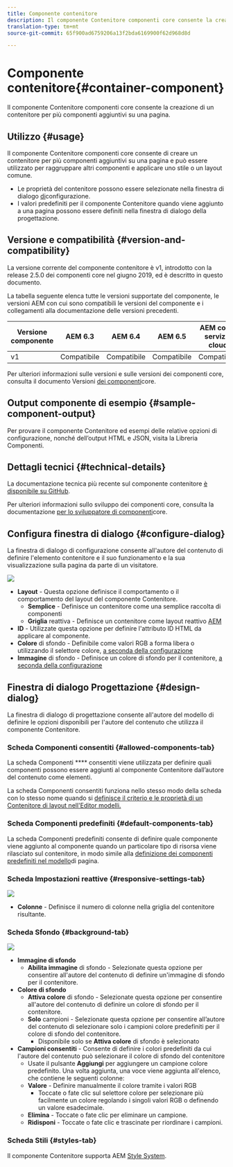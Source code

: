 ```yaml
---
title: Componente contenitore
description: Il componente Contenitore componenti core consente la creazione di un contenitore per più componenti aggiuntivi su una pagina.
translation-type: tm+mt
source-git-commit: 65f900ad6759206a13f2bda6169900f62d968d8d

---
```



# Componente contenitore{#container-component}

Il componente Contenitore componenti core consente la creazione di un contenitore per più componenti aggiuntivi su una pagina.

## Utilizzo {#usage}

Il componente Contenitore componenti core consente di creare un contenitore per più componenti aggiuntivi su una pagina e può essere utilizzato per raggruppare altri componenti e applicare uno stile o un layout comune.

* Le proprietà del contenitore possono essere selezionate nella finestra di dialogo [di](#configure-dialog)configurazione.
* I valori predefiniti per il componente Contenitore quando viene aggiunto a una pagina possono essere definiti nella finestra di dialogo [](#design-dialog)della progettazione.

## Versione e compatibilità {#version-and-compatibility}

La versione corrente del componente contenitore è v1, introdotto con la release 2.5.0 dei componenti core nel giugno 2019, ed è descritto in questo documento.

La tabella seguente elenca tutte le versioni supportate del componente, le versioni AEM con cui sono compatibili le versioni del componente e i collegamenti alla documentazione delle versioni precedenti.

| Versione componente | AEM 6.3 | AEM 6.4 | AEM 6.5 | AEM come servizio cloud |
|--- |--- |--- |---|---|
| v1 | Compatibile | Compatibile | Compatibile | Compatibile |

Per ulteriori informazioni sulle versioni e sulle versioni dei componenti core, consulta il documento Versioni [dei componenti](versions.md)core.

## Output componente di esempio {#sample-component-output}

Per provare il componente Contenitore ed esempi delle relative opzioni di configurazione, nonché dell’output HTML e JSON, visita la Libreria [](https://adobe.com/go/aem_cmp_library_container)Componenti.

## Dettagli tecnici {#technical-details}

La documentazione tecnica più recente sul componente contenitore [è disponibile su GitHub](https://adobe.com/go/aem_cmp_tech_container_v1).

Per ulteriori informazioni sullo sviluppo dei componenti core, consulta la documentazione [per lo sviluppatore di componenti](developing.md)core.

## Configura finestra di dialogo {#configure-dialog}

La finestra di dialogo di configurazione consente all&#39;autore del contenuto di definire l&#39;elemento contenitore e il suo funzionamento e la sua visualizzazione sulla pagina da parte di un visitatore.

![](assets/screen-shot-2019-06-21-13.59.26.png)

* **Layout** - Questa opzione definisce il comportamento o il comportamento del layout del componente Contenitore.
   * **Semplice** - Definisce un contenitore come una semplice raccolta di componenti
   * **Griglia** reattiva - Definisce un contenitore come layout reattivo [AEM](https://docs.adobe.com/content/help/en/experience-manager-cloud-service/sites/authoring/features/responsive-layout.html)
* **ID** - Utilizzate questa opzione per definire l&#39;attributo ID HTML da applicare al componente.
* **Colore** di sfondo - Definibile come valori RGB a forma libera o utilizzando il selettore colore, [a seconda della configurazione](#background-tab)
* **Immagine** di sfondo - Definisce un colore di sfondo per il contenitore, [a seconda della configurazione](#background-tab)

## Finestra di dialogo Progettazione {#design-dialog}

La finestra di dialogo di progettazione consente all&#39;autore del modello di definire le opzioni disponibili per l&#39;autore del contenuto che utilizza il componente Contenitore.

### Scheda Componenti consentiti {#allowed-components-tab}

La scheda Componenti **** consentiti viene utilizzata per definire quali componenti possono essere aggiunti al componente Contenitore dall’autore del contenuto come elementi.

La scheda Componenti consentiti funziona nello stesso modo della scheda con lo stesso nome quando si [definisce il criterio e le proprietà di un Contenitore di layout nell&#39;Editor modelli.](https://docs.adobe.com/content/help/en/experience-manager-cloud-service/sites/authoring/features/templates.html)

### Scheda Componenti predefiniti {#default-components-tab}

La scheda Componenti predefiniti consente di definire quale componente viene aggiunto al componente quando un particolare tipo di risorsa viene rilasciato sul contenitore, in modo simile alla [definizione dei componenti predefiniti nel modello](https://docs.adobe.com/content/help/en/experience-manager-cloud-service/sites/authoring/features/templates.html)di pagina.

### Scheda Impostazioni reattive {#responsive-settings-tab}

![](assets/screen-shot-2019-06-21-09.33.03.png)

* **Colonne** - Definisce il numero di colonne nella griglia del contenitore risultante.

### Scheda Sfondo {#background-tab}

![](assets/screen-shot-2019-06-21-09.42.42.png)

* **Immagine di sfondo**
   * **Abilita immagine** di sfondo - Selezionate questa opzione per consentire all&#39;autore del contenuto di definire un&#39;immagine di sfondo per il contenitore.
* **Colore di sfondo**
   * **Attiva colore** di sfondo - Selezionate questa opzione per consentire all&#39;autore del contenuto di definire un colore di sfondo per il contenitore.
   * **Solo** campioni - Selezionate questa opzione per consentire all’autore del contenuto di selezionare solo i campioni colore predefiniti per il colore di sfondo del contenitore.
      * Disponibile solo se **Attiva colore** di sfondo è selezionato
* **Campioni consentiti** - Consente di definire i colori predefiniti da cui l&#39;autore del contenuto può selezionare il colore di sfondo del contenitore
   * Usate il pulsante **Aggiungi** per aggiungere un campione colore predefinito. Una volta aggiunta, una voce viene aggiunta all&#39;elenco, che contiene le seguenti colonne:
   * **Valore** - Definire manualmente il colore tramite i valori RGB
      * Toccate o fate clic sul selettore colore per selezionare più facilmente un colore regolando i singoli valori RGB o definendo un valore esadecimale.
   * **Elimina** - Toccate o fate clic per eliminare un campione.
   * **Ridisponi** - Toccate o fate clic e trascinate per riordinare i campioni.

### Scheda Stili {#styles-tab}

Il componente Contenitore supporta AEM [Style System](authoring.md#component-styling).
